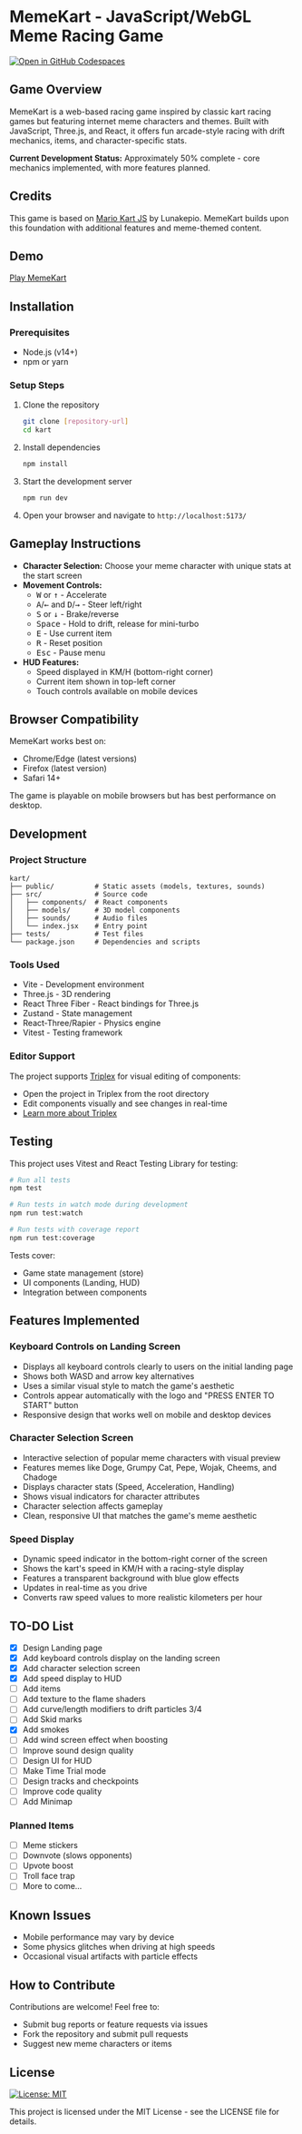 # MemeKart - JavaScript/WebGL Meme Racing Game

[![Open in GitHub Codespaces](https://github.com/codespaces/badge.svg)](https://codespaces.new/Lunakepio/Mario-Kart-3.js)

## Game Overview

MemeKart is a web-based racing game inspired by classic kart racing games but featuring internet meme characters and themes. Built with JavaScript, Three.js, and React, it offers fun arcade-style racing with drift mechanics, items, and character-specific stats.

**Current Development Status:** Approximately 50% complete - core mechanics implemented, with more features planned.

## Credits

This game is based on [Mario Kart JS](https://codespaces.new/Lunakepio/Mario-Kart-3.js) by Lunakepio. MemeKart builds upon this foundation with additional features and meme-themed content.

## Demo

[Play MemeKart]()

## Installation

### Prerequisites

- Node.js (v14+)
- npm or yarn

### Setup Steps

1. Clone the repository

   ```bash
   git clone [repository-url]
   cd kart
   ```

2. Install dependencies

   ```bash
   npm install
   ```

3. Start the development server

   ```bash
   npm run dev
   ```

4. Open your browser and navigate to `http://localhost:5173/`

## Gameplay Instructions

- **Character Selection:** Choose your meme character with unique stats at the start screen
- **Movement Controls:**
  - <kbd>W</kbd> or <kbd>↑</kbd> - Accelerate
  - <kbd>A</kbd>/<kbd>←</kbd> and <kbd>D</kbd>/<kbd>→</kbd> - Steer left/right
  - <kbd>S</kbd> or <kbd>↓</kbd> - Brake/reverse
  - <kbd>Space</kbd> - Hold to drift, release for mini-turbo
  - <kbd>E</kbd> - Use current item
  - <kbd>R</kbd> - Reset position
  - <kbd>Esc</kbd> - Pause menu
- **HUD Features:**
  - Speed displayed in KM/H (bottom-right corner)
  - Current item shown in top-left corner
  - Touch controls available on mobile devices

## Browser Compatibility

MemeKart works best on:

- Chrome/Edge (latest versions)
- Firefox (latest version)
- Safari 14+

The game is playable on mobile browsers but has best performance on desktop.

## Development

### Project Structure

```
kart/
├── public/          # Static assets (models, textures, sounds)
├── src/             # Source code
│   ├── components/  # React components
│   ├── models/      # 3D model components
│   ├── sounds/      # Audio files
│   └── index.jsx    # Entry point
├── tests/           # Test files
└── package.json     # Dependencies and scripts
```

### Tools Used

- Vite - Development environment
- Three.js - 3D rendering
- React Three Fiber - React bindings for Three.js
- Zustand - State management
- React-Three/Rapier - Physics engine
- Vitest - Testing framework

### Editor Support

The project supports [Triplex](https://triplex.dev/download) for visual editing of components:

- Open the project in Triplex from the root directory
- Edit components visually and see changes in real-time
- [Learn more about Triplex](https://triplex.dev/docs/get-started/user-interface)

## Testing

This project uses Vitest and React Testing Library for testing:

```bash
# Run all tests
npm test

# Run tests in watch mode during development
npm run test:watch

# Run tests with coverage report
npm run test:coverage
```

Tests cover:

- Game state management (store)
- UI components (Landing, HUD)
- Integration between components

## Features Implemented

### Keyboard Controls on Landing Screen

- Displays all keyboard controls clearly to users on the initial landing page
- Shows both WASD and arrow key alternatives
- Uses a similar visual style to match the game's aesthetic
- Controls appear automatically with the logo and "PRESS ENTER TO START" button
- Responsive design that works well on mobile and desktop devices

### Character Selection Screen

- Interactive selection of popular meme characters with visual preview
- Features memes like Doge, Grumpy Cat, Pepe, Wojak, Cheems, and Chadoge
- Displays character stats (Speed, Acceleration, Handling)
- Shows visual indicators for character attributes
- Character selection affects gameplay
- Clean, responsive UI that matches the game's meme aesthetic

### Speed Display

- Dynamic speed indicator in the bottom-right corner of the screen
- Shows the kart's speed in KM/H with a racing-style display
- Features a transparent background with blue glow effects
- Updates in real-time as you drive
- Converts raw speed values to more realistic kilometers per hour

## TO-DO List

- [x] Design Landing page
- [x] Add keyboard controls display on the landing screen
- [x] Add character selection screen
- [x] Add speed display to HUD
- [ ] Add items
- [ ] Add texture to the flame shaders
- [ ] Add curve/length modifiers to drift particles 3/4
- [ ] Add Skid marks
- [x] Add smokes
- [ ] Add wind screen effect when boosting
- [ ] Improve sound design quality
- [ ] Design UI for HUD
- [ ] Make Time Trial mode
- [ ] Design tracks and checkpoints
- [ ] Improve code quality
- [ ] Add Minimap

### Planned Items

- [ ] Meme stickers
- [ ] Downvote (slows opponents)
- [ ] Upvote boost
- [ ] Troll face trap
- [ ] More to come...

## Known Issues

- Mobile performance may vary by device
- Some physics glitches when driving at high speeds
- Occasional visual artifacts with particle effects

## How to Contribute

Contributions are welcome! Feel free to:

- Submit bug reports or feature requests via issues
- Fork the repository and submit pull requests
- Suggest new meme characters or items

## License

[![License: MIT](https://img.shields.io/badge/License-MIT-yellow.svg)](https://opensource.org/licenses/MIT)

This project is licensed under the MIT License - see the LICENSE file for details.
